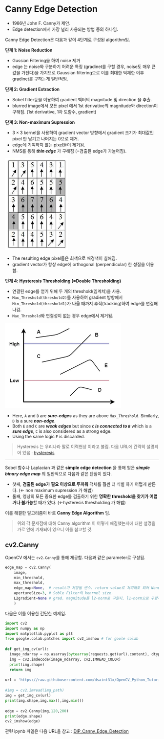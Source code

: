 # Canny Edge Detection 

* 1986년 John F. Canny가 제안.
* Edge detection에서 가장 널리 사용되는 방법 중의 하나임.

Canny Edge Detection은 다음과 같이 4단계로 구성된 algorithm임.

**단계 1: Noise Reduction**

- Gussian Filtering을 하여 noise 제거
- edge 는 noise와 구분하기 어려운 특징 (gradinet를 구할 경우, noise도 매우 큰 값을 가진다)을 가지므로 Gaussian filtering으로 이를 최대한 억제한 이후 gradinet를 구하는게 일반적임.

**단계 2: Gradient Extraction**

- Sobel filter등을 이용하여 gradient 벡터의 magnitude 및 direction 을 추출.
- blurred image에서 모든 pixel 에서 1st derivative의 magnitude와 direction이 구해짐. (1st derivative, 1차 도함수, gradient)

**단계 3: Non-maximum Supression**

- $3\times 3$ kernel을 사용하여 gradient vector 방향에서 gradient 크기가 최대값인 pixel 만 남기고 나머지는 0으로 제거.
- edge에 기여하지 않는 pixel들이 제거됨.
- NMS를 통해 ***thin edge*** 가 구해짐 (=검출된 edge가 가늘어짐).

![](./img/ch02/nms_canny.png)

* The resulting edge pixel들은 회색으로 배경색이 칠해짐.
* gradient vector가 항상 edge에 orthogonal (perpendicular) 한 성질을 이용함.

**단계 4: Hysteresis Thresholding (=Double Thresholding)**

- 연결된 edge를 얻기 위해 두 개의 threshold(임계치)을 사용.
- `Max_Threshold(threshold2)`를 사용하여 gradient 방향에서 `Min_Threshold(threshold1)`가 나올 때까지 추적(tracking)하여 edge를 연결해 나감.
- `Max_Threshold`와 연결성이 없는 경우 edge에서 제거됨.

![](./img/ch02/hysteresis_thresholding_canny.png)

* Here, `A` and `B` are ***sure-edges*** as they are above `Max_Threshold`. Similarly, `D` is a sure ***non-edge***. 
* Both `E` and `C` are ***weak edges*** but since ***`C` is connected to `B`*** which is a ***sure edge***, `C` is also considered as a strong edge. 
* Using the same logic `E` is discarded.

> Hysteresis 는 우리나라 말로 이력현상 이라고 불림. 다음 URL에 간략히 설명되어 있음 : [hysteresis](https://dsaint31.tistory.com/entry/CI-Schmitt-trigger#hysteresis-%EC%-D%B-%EB%A-%A-%--%ED%--%--%EC%--%--%-C%E-%B-%A-%E-%AD%B-%E-%-F%BE%E-%B-%A--)

---

Sobel 함수나 Laplacian 과 같은 **simple edge detection** 을 통해 얻은 ***simple binary edge map*** 의 일반적으로 다음과 같은 단점이 있다.

- 첫째, **검출된 edge가 필요 이상으로 두꺼워** 객체를 훨씬 더 식별 하기 어렵게 만든다. (← non maximum supression 가 해법)
- 둘째, 영상의 모든 중요한 edge를 검출하기 위한 **명확한 threshold을 찾기가 어렵거나 불가능**할 때가 있다. (←hysteresis thresholding 가 해법)

이를 해결한 알고리즘이 바로 **Canny Edge Algorithm** 임.

> 위의 각 문제점에 대해 Canny algorithm 이 어떻게 해결했는지에 대한 설명을 가로 안에 기재되어 있으니 이를 참고할 것.

## cv2.Canny

OpenCV 에서는 `cv2.Canny`를 통해 제공함. 다음과 같은 parameter로 구성됨.

```Python
edge_map = cv2.Canny(
    image, 
    min_threshold, 
    max_threshold, 
    edge_map=None,  # result가 저장될 변수. return value로 처리해도 되어 None이 기본.
    apertureSize=3, # Soble Filter의 kenrnel size. 
    L2gradient=None # grad. magnitude를 l2-norm로 구할지, l1-norm으로 구할지결정.
    )
```

다음은 이를 이용한 간단한 예제임.

```Python
import cv2
import numpy as np
import matplotlib.pyplot as plt
from google.colab.patches import cv2_imshow # for goole colab

def get_img_cv(url):
  image_ndarray = np.asarray(bytearray(requests.get(url).content), dtype=np.uint8)
  img = cv2.imdecode(image_ndarray, cv2.IMREAD_COLOR)
  print(img.shape)
  return img

url = 'https://raw.githubusercontent.com/dsaint31x/OpenCV_Python_Tutorial/master/images/sudoku.jpg'

#img = cv2.imread(img_path)
img = get_img_cv(url)
print(img.shape,img.max(),img.min())

edge = cv2.Canny(img,120,200)
print(edge.shape)
cv2_imshow(edge)
```

관련 ipynb 파일은 다음 URL을 참고 : [DIP_Canny_Edge_Detection](https://gist.github.com/dsaint31x/2afa8252d9134452db87ee5046ba1d3a)



